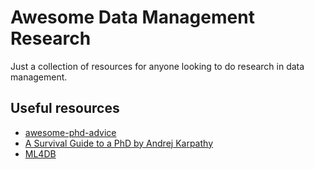 # Awesome Data Management Research

Just a collection of resources for anyone looking to do research in data management.

## Useful resources
- [awesome-phd-advice](https://github.com/pliang279/awesome-phd-advice)
- [A Survival Guide to a PhD by Andrej Karpathy](https://karpathy.github.io/2016/09/07/phd/)
- [ML4DB](https://github.com/LumingSun/ML4DB-paper-list)


